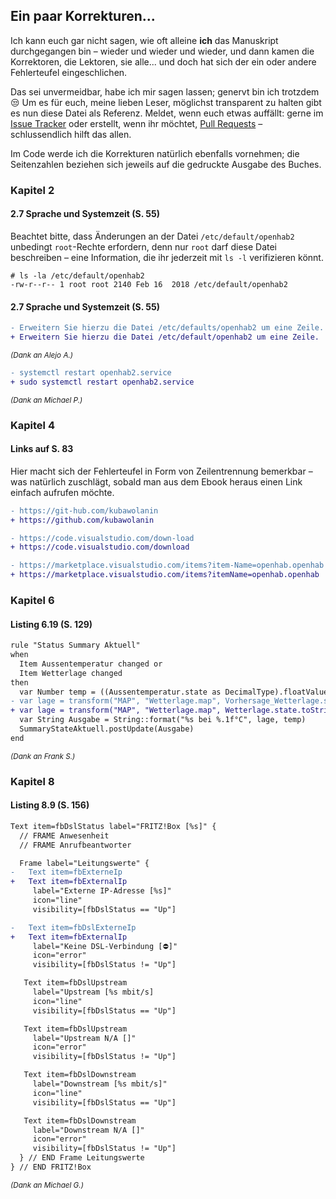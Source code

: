 ## Ein paar Korrekturen...
Ich kann euch gar nicht sagen, wie oft alleine **ich** das Manuskript durchgegangen bin – wieder und wieder und wieder, und dann kamen die Korrektoren, die Lektoren, sie alle... und doch hat sich der ein oder andere Fehlerteufel eingeschlichen.

Das sei unvermeidbar, habe ich mir sagen lassen; genervt bin ich trotzdem :unamused: Um es für euch, meine lieben Leser, möglichst transparent zu halten gibt es nun diese Datei als Referenz. Meldet, wenn euch etwas auffällt: gerne im [Issue Tracker](https://github.com/smarthome-mit-openhab2/2018_ErsteAuflage/issues) oder erstellt, wenn ihr möchtet, [Pull Requests](https://github.com/smarthome-mit-openhab2/2018_ErsteAuflage/pulls) – schlussendlich hilft das allen.

Im Code werde ich die Korrekturen natürlich ebenfalls vornehmen; die Seitenzahlen beziehen sich jeweils auf die gedruckte Ausgabe des Buches.

### Kapitel 2
#### 2.7 Sprache und Systemzeit (S. 55)
Beachtet bitte, dass Änderungen an der Datei `/etc/default/openhab2` unbedingt `root`-Rechte erfordern, denn nur `root` darf diese Datei beschreiben – eine Information, die ihr jederzeit mit `ls -l` verifizieren könnt. 
```
# ls -la /etc/default/openhab2
-rw-r--r-- 1 root root 2140 Feb 16  2018 /etc/default/openhab2
```

#### 2.7 Sprache und Systemzeit (S. 55)
```diff
- Erweitern Sie hierzu die Datei /etc/defaults/openhab2 um eine Zeile.
+ Erweitern Sie hierzu die Datei /etc/default/openhab2 um eine Zeile.
```
<small>*(Dank an Alejo A.)*</small>

```diff
- systemctl restart openhab2.service
+ sudo systemctl restart openhab2.service
```
<small>*(Dank an Michael P.)*</small>

### Kapitel 4
#### Links auf S. 83
Hier macht sich der Fehlerteufel in Form von Zeilentrennung bemerkbar – was natürlich zuschlägt, sobald man aus dem Ebook heraus einen Link einfach aufrufen möchte.

```diff
- https://git-hub.com/kubawolanin
+ https://github.com/kubawolanin
```

```diff
- https://code.visualstudio.com/down-load
+ https://code.visualstudio.com/download
```

```diff
- https://marketplace.visualstudio.com/items?item-Name=openhab.openhab
+ https://marketplace.visualstudio.com/items?itemName=openhab.openhab
```

### Kapitel 6
#### Listing 6.19 (S. 129)
```diff
rule "Status Summary Aktuell"
when
  Item Aussentemperatur changed or
  Item Wetterlage changed
then
  var Number temp = ((Aussentemperatur.state as DecimalType).floatValue)
- var lage = transform("MAP", "Wetterlage.map", Vorhersage_Wetterlage.state.toString)
+ var lage = transform("MAP", "Wetterlage.map", Wetterlage.state.toString)
  var String Ausgabe = String::format("%s bei %.1f°C", lage, temp)
  SummaryStateAktuell.postUpdate(Ausgabe)
end
```
<small>*(Dank an Frank S.)*</small>

### Kapitel 8
#### Listing 8.9 (S. 156)
```diff
Text item=fbDslStatus label="FRITZ!Box [%s]" {
  // FRAME Anwesenheit
  // FRAME Anrufbeantworter

  Frame label="Leitungswerte" {
-   Text item=fbExterneIp
+   Text item=fbExternalIp
     label="Externe IP-Adresse [%s]"
     icon="line"
     visibility=[fbDslStatus == "Up"]

-   Text item=fbDslExterneIp
+   Text item=fbExternalIp
     label="Keine DSL-Verbindung [⛔️]"
     icon="error"
     visibility=[fbDslStatus != "Up"]

   Text item=fbDslUpstream
     label="Upstream [%s mbit/s]
     icon="line"
     visibility=[fbDslStatus == "Up"]

   Text item=fbDslUpstream
     label="Upstream N/A []"
     icon="error"
     visibility=[fbDslStatus != "Up"]

   Text item=fbDslDownstream
     label="Downstream [%s mbit/s]"
     icon="line"
     visibility=[fbDslStatus == "Up"]

   Text item=fbDslDownstream
     label="Downstream N/A []"
     icon="error"
     visibility=[fbDslStatus != "Up"]
  } // END Frame Leitungswerte
} // END FRITZ!Box
```
<small>*(Dank an Michael G.)*</small>
